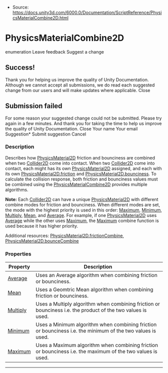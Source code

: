 * Source: https://docs.unity3d.com/6000.0/Documentation/ScriptReference/PhysicsMaterialCombine2D.html

# PhysicsMaterialCombine2D
enumeration
Leave feedback
Suggest a change
## Success!
Thank you for helping us improve the quality of Unity Documentation. Although we cannot accept all submissions, we do read each suggested change from our users and will make updates where applicable.
Close
## Submission failed
For some reason your suggested change could not be submitted. Please <a>try again</a> in a few minutes. And thank you for taking the time to help us improve the quality of Unity Documentation.
Close
Your name Your email Suggestion* Submit suggestion
Cancel
### Description
Describes how [PhysicsMaterial2D](https://docs.unity3d.com/6000.0/Documentation/ScriptReference/PhysicsMaterial2D.html) friction and bounciness are combined when two [Collider2D](https://docs.unity3d.com/6000.0/Documentation/ScriptReference/Collider2D.html) come into contact.
When two [Collider2D](https://docs.unity3d.com/6000.0/Documentation/ScriptReference/Collider2D.html) come into contact, each might has its own [PhysicsMaterial2D](https://docs.unity3d.com/6000.0/Documentation/ScriptReference/PhysicsMaterial2D.html) assigned, and each with its own [PhysicsMaterial2D.friction](https://docs.unity3d.com/6000.0/Documentation/ScriptReference/PhysicsMaterial2D-friction.html) and [PhysicsMaterial2D.bounciness](https://docs.unity3d.com/6000.0/Documentation/ScriptReference/PhysicsMaterial2D-bounciness.html). To calculate the collision response, both friction and bounciness values must be combined using the [PhysicsMaterialCombine2D](https://docs.unity3d.com/6000.0/Documentation/ScriptReference/PhysicsMaterialCombine2D.html) provides multiple algorithms.  
  
**Note:** Each [Collider2D](https://docs.unity3d.com/6000.0/Documentation/ScriptReference/Collider2D.html) can have a unique [PhysicsMaterial2D](https://docs.unity3d.com/6000.0/Documentation/ScriptReference/PhysicsMaterial2D.html) with different combine modes for friction and bounciness. When different modes are set, the mode with the highest priority is used in this order: [Maximum](https://docs.unity3d.com/6000.0/Documentation/ScriptReference/PhysicsMaterialCombine2D.Maximum.html), [Minimum](https://docs.unity3d.com/6000.0/Documentation/ScriptReference/PhysicsMaterialCombine2D.Minimum.html), [Multiply](https://docs.unity3d.com/6000.0/Documentation/ScriptReference/PhysicsMaterialCombine2D.Multiply.html), [Mean](https://docs.unity3d.com/6000.0/Documentation/ScriptReference/PhysicsMaterialCombine2D.Mean.html), and [Average](https://docs.unity3d.com/6000.0/Documentation/ScriptReference/PhysicsMaterialCombine2D.Average.html). For example, if one [PhysicsMaterial2D](https://docs.unity3d.com/6000.0/Documentation/ScriptReference/PhysicsMaterial2D.html) uses [Average](https://docs.unity3d.com/6000.0/Documentation/ScriptReference/PhysicsMaterialCombine2D.Average.html) while the other uses [Maximum](https://docs.unity3d.com/6000.0/Documentation/ScriptReference/PhysicsMaterialCombine2D.Maximum.html), the [Maximum](https://docs.unity3d.com/6000.0/Documentation/ScriptReference/PhysicsMaterialCombine2D.Maximum.html) combine function is used because it has higher priority.  
  
Additional resources: [PhysicsMaterial2D.frictionCombine](https://docs.unity3d.com/6000.0/Documentation/ScriptReference/PhysicsMaterial2D-frictionCombine.html), [PhysicsMaterial2D.bounceCombine](https://docs.unity3d.com/6000.0/Documentation/ScriptReference/PhysicsMaterial2D-bounceCombine.html)
### Properties
Property | Description  
---|---  
[Average](https://docs.unity3d.com/6000.0/Documentation/ScriptReference/PhysicsMaterialCombine2D.Average.html) | Uses an Average algorithm when combining friction or bounciness.  
[Mean](https://docs.unity3d.com/6000.0/Documentation/ScriptReference/PhysicsMaterialCombine2D.Mean.html) | Uses a Geomtric Mean algorithm when combining friction or bounciness.  
[Multiply](https://docs.unity3d.com/6000.0/Documentation/ScriptReference/PhysicsMaterialCombine2D.Multiply.html) | Uses a Multiply algorithm when combining friction or bounciness i.e. the product of the two values is used.  
[Minimum](https://docs.unity3d.com/6000.0/Documentation/ScriptReference/PhysicsMaterialCombine2D.Minimum.html) | Uses a Minimum algorithm when combining friction or bounciness i.e. the minimum of the two values is used.  
[Maximum](https://docs.unity3d.com/6000.0/Documentation/ScriptReference/PhysicsMaterialCombine2D.Maximum.html) | Uses a Maximum algorithm when combining friction or bounciness i.e. the maximum of the two values is used.  
* * *
